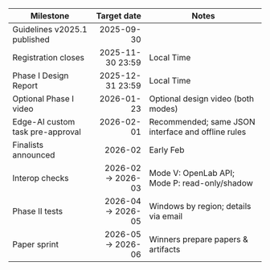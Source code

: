 <!-- Edit this single file to update dates across pages -->

<div class="table-upcoming" markdown>

| Milestone | Target date | Notes |
|---|---:|---|
| Guidelines v2025.1 published | 2025-09-30 | |
| Registration closes | 2025-11-30 23:59 |  Local Time |
| Phase I Design Report | 2025-12-31 23:59 | Local Time |
| Optional Phase I video | 2026-01-23 | Optional design video (both modes) |
| Edge-AI custom task pre-approval | 2026-02-01 | Recommended; same JSON interface and offline rules |
| Finalists announced | 2026-02 | Early Feb |
| Interop checks | 2026-02 → 2026-03 | Mode V: OpenLab API; Mode P: read-only/shadow |
| Phase II tests | 2026-04 → 2026-05 | Windows by region; details via email |
| Paper sprint | 2026-05 → 2026-06 | Winners prepare papers & artifacts |

</div>
